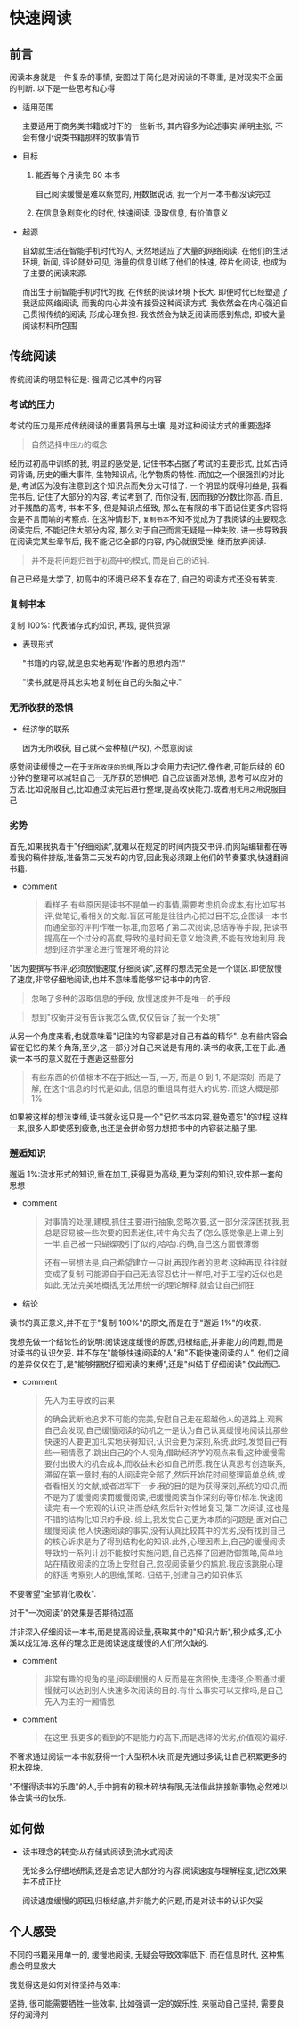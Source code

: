 # 快速阅读

## 前言

阅读本身就是一件复杂的事情, 妄图过于简化是对阅读的不尊重, 是对现实不全面的判断. 以下是一些思考和心得

- 适用范围

  主要适用于商务类书籍或时下的一些新书, 其内容多为论述事实,阐明主张, 不会有像小说类书籍那样的故事情节

- 目标

  1. 能否每个月读完 60 本书

     自己阅读缓慢是难以察觉的, 用数据说话, 我一个月一本书都没读完过

  2. 在信息急剧变化的时代, 快速阅读, 汲取信息, 有价值意义

- 起源

  自幼就生活在智能手机时代的人, 天然地适应了大量的网络阅读. 在他们的生活环境, 新闻, 评论随处可见, 海量的信息训练了他们的快速, 碎片化阅读, 也成为了主要的阅读来源.

  而出生于前智能手机时代的我, 在传统的阅读环境下长大. 即便时代已经塑造了我适应网络阅读, 而我的内心并没有接受这种阅读方式. 我依然会在内心强迫自己贯彻传统的阅读, 形成心理负担. 我依然会为缺乏阅读而感到焦虑, 即被大量阅读材料所包围

## 传统阅读

传统阅读的明显特征是: 强调记忆其中的内容

### 考试的压力

考试的压力是形成传统阅读的重要背景与土壤, 是对这种阅读方式的重要选择

> 自然选择中`压力`的概念

经历过初高中训练的我, 明显的感受是, 记住书本占据了考试的主要形式, 比如古诗词背诵, 历史的重大事件, 生物知识点, 化学物质的特性. 而加之一个很强烈的对比是, 考试因为没有注意到这个知识点而失分太可惜了. 一个明显的既得利益是, 我看完书后, 记住了大部分的内容, 考试考到了, 而你没有, 因而我的分数比你高. 而且, 对于残酷的高考, 书本不多, 但是知识点细致, 那么在有限的书下面记住更多内容将会是不言而喻的考察点. 在这种情形下, `复制书本`不知不觉成为了我阅读的主要观念. 阅读完后, 不能记住大部分内容, 那么对于自己而言无疑是一种失败. 进一步导致我在阅读完某些章节后, 我不能记忆全部的内容, 内心就很受挫, 继而放弃阅读.

> 并不是将问题归咎于初高中的模式, 而是自己的迟钝.

自己已经是大学了, 初高中的环境已经不复存在了, 自己的阅读方式还没有转变.

### 复制书本

复制 100%: 代表储存式的知识, 再现, 提供资源

- 表现形式

  "书籍的内容,就是忠实地再现'作者的思想内涵'."

  "读书,就是将其忠实地复制在自己的头脑之中."

### 无所收获的恐惧

- 经济学的联系

  因为无所收获, 自己就不会种植(产权), 不愿意阅读

感觉阅读缓慢之一在于`无所收获的恐惧`,所以才会用力去记忆.像作者,可能后续的 60 分钟的整理可以减轻自己一无所获的恐惧吧. 自己应该面对恐惧, 思考可以应对的方法.比如说服自己,比如通过读完后进行整理,提高收获能力.或者用`无用之用`说服自己

### 劣势

首先,如果我执着于"仔细阅读",就难以在规定的时间内提交书评.而网站编辑都在等着我的稿件排版,准备第二天发布的内容,因此我必须跟上他们的节奏要求,快速翻阅书籍.

- comment
  > 看样子,有些原因是读书不是单一的事情,需要考虑机会成本,有比如写书评,做笔记,看相关的文献.盲区可能是往往内心把过目不忘,企图读一本书而通全部的评判作唯一标准,而忽略了第二次阅读,总结等等手段,
  > 把读书提高在一个过分的高度,导致的是时间无意义地浪费,不能有效地利用.我想到经济学理论进行管理环境的辩论

"因为要撰写书评,必须放慢速度,仔细阅读",这样的想法完全是一个误区.即使放慢了速度,非常仔细地阅读,也并不意味着能够牢记书中的内容.

> 忽略了多种的汲取信息的手段, 放慢速度并不是唯一的手段

> 想到"权衡并没有告诉我怎么做,仅仅告诉了我一个处境"

从另一个角度来看,也就意味着"记住的内容都是对自己有益的精华".
总有些内容会留在记忆的某个角落,至少,这一部分对自己来说是有用的.读书的收获,正在于此.通读一本书的意义就在于邂逅这些部分

> 有些东西的价值根本不在于抵达一百, 一万, 而是 0 到 1, 不是深刻, 而是了解, 在这个信息的时代是如此, 信息的重组具有挺大的优势. 而这大概是那 1%

如果被这样的想法束缚,读书就永远只是一个"记忆书本内容,避免遗忘"的过程.这样一来,很多人即使感到疲惫,也还是会拼命努力想把书中的内容装进脑子里.

### 邂逅知识

邂逅 1%:流水形式的知识,重在加工,获得更为高级,更为深刻的知识,软件那一套的思想

- comment

  > 对事情的处理,建模,抓住主要进行抽象,忽略次要,这一部分深深困扰我,我总是容易被一些次要的因素迷住,转牛角尖去了(怎么感觉像是上课上到一半,自己被一只蝴蝶吸引了似的,哈哈).的确,自己这方面很薄弱
  >
  > 还有一层想法是,自己希望建立一只树,再现作者的思考.这种再现,往往就变成了复制.可能源自于自己无法容忍估计一样吧,对于工程的近似也是如此,无法完美地概括,无法用统一的理论解释,就会让自己抓狂.

- 结论

读书的真正意义,并不在于"复制 100%"的原文,而是在于"邂逅 1%"的收获.

我想先做一个结论性的说明:阅读速度缓慢的原因,归根结底,并非能力的问题,而是对读书的认识欠妥.
并不存在"能够快速阅读的人"和"不能快速阅读的人".
他们之间的差异仅仅在于,是"能够摆脱仔细阅读的束缚",还是"纠结于仔细阅读",仅此而已.

- comment
  > 先入为主导致的后果
  >
  > 的确会武断地追求不可能的完美,安慰自己走在超越他人的道路上.观察自己会发现,自己缓慢阅读的动机之一是认为自己认真缓慢地阅读比那些快速的人要更加扎实地获得知识,认识会更为深刻,系统.此时,发觉自己有些一厢情愿了.跳出自己的个人视角,借助经济学的观点来看,这种缓慢需要付出极大的机会成本,而收益未必如自己所愿.我在认真思考创造联系,滞留在第一章时,有的人阅读完全部了,然后开始花时间整理简单总结,或者看相关的文献,或者进军下一步.我的目的是为获得深刻,系统的知识,而不是为了缓慢阅读而缓慢阅读,把缓慢阅读当作深刻的等价标准.快速阅读完,有一个宏观的认识,进而总结,然后针对性地复习,第二次阅读,这也是不错的结构化知识的手段.
  > 综上,我发觉自己更为本质的问题是,面对自己缓慢阅读,他人快速阅读的事实,没有认真比较其中的优劣,没有找到自己的核心诉求是为了得到结构化的知识.此外,心理因素上,自己的缓慢阅读导致的一系列计划不能按时实施问题,自己选择了回避防御策略,简单地站在精致阅读的立场上安慰自己,忽视阅读量少的尴尬.我应该跳脱心理的舒适,考察别人的思维,策略.
  > 归结于,创建自己的知识体系

不要奢望"全部消化吸收".

对于"一次阅读"的效果是否期待过高

并非深入仔细阅读一本书,而是提高阅读量,获取其中的"知识片断",积少成多,汇小溪以成江海.这样的理念正是阅读速度缓慢的人们所欠缺的.

- comment

  > 非常有趣的视角的是,阅读缓慢的人反而是在贪图快,走捷径,企图通过缓慢就可以达到别人快速多次阅读的目的.有什么事实可以支撑吗,是自己先入为主的一厢情愿

- comment
  > 在这里,我更多的看到的不是能力的高下,而是选择的优劣,价值观的偏好.

不奢求通过阅读一本书就获得一个大型积木块,而是先通过多读,让自己积累更多的积木碎块.

"不懂得读书的乐趣"的人,手中拥有的积木碎块有限,无法借此拼接新事物,必然难以体会读书的快乐.

## 如何做

- 读书理念的转变:从存储式阅读到流水式阅读

  无论多么仔细地研读,还是会忘记大部分的内容.阅读速度与理解程度,记忆效果并不成正比

  阅读速度缓慢的原因,归根结底,并非能力的问题,而是对读书的认识欠妥

## 个人感受

不同的书籍采用单一的, 缓慢地阅读, 无疑会导致效率低下. 而在信息时代, 这种焦虑会明显放大

我觉得这是如何对待坚持与效率:

坚持, 很可能需要牺牲一些效率, 比如强调一定的娱乐性, 来驱动自己坚持, 需要良好的润滑剂
